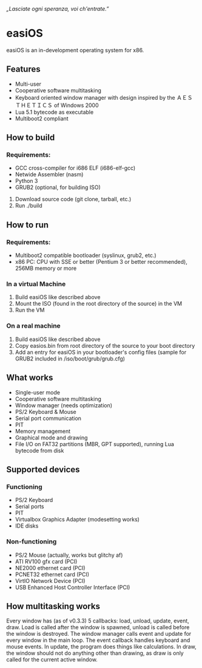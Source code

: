 *„Lasciate ogni speranza, voi ch'entrate.”*

# easiOS
easiOS is an in-development <span title="lol :-D :-D :DDD">operating system</span> for x86.

## Features
* Multi-user
* Cooperative software multitasking
* Keyboard oriented window manager with design inspired by the ﻿ＡＥＳＴＨＥＴＩＣＳ of Windows 2000
* Lua 5.1 bytecode as executable
* Multiboot2 compliant

## How to build
### Requirements:
* GCC cross-compiler for i686 ELF (i686-elf-gcc)
* Netwide Assembler (nasm)
* Python 3
* GRUB2 (optional, for building ISO)
1. Download source code (git clone, tarball, etc.)
2. Run ./build

## How to run
### Requirements:
* Multiboot2 compatible bootloader (syslinux, grub2, etc.)
* x86 PC: CPU with SSE or better (Pentium 3 or better recommended), 256MB memory or more

### In a virtual Machine
1. Build easiOS like described above
2. Mount the ISO (found in the root directory of the source) in the VM
3. Run the VM

### On a real machine
1. Build easiOS like described above
2. Copy easios.bin from root directory of the source to your boot directory
3. Add an entry for easiOS in your bootloader's config files (sample for GRUB2 included in /iso/boot/grub/grub.cfg)

## What works
* Single-user mode
* Cooperative software multitasking
* Window manager (needs optimization)
* PS/2 Keyboard & Mouse
* Serial port communication
* PIT
* Memory management
* Graphical mode and drawing
* File I/O on FAT32 partitions (MBR, GPT supported), running Lua bytecode from disk

## Supported devices

### Functioning
* PS/2 Keyboard
* Serial ports
* PIT
* Virtualbox Graphics Adapter (modesetting works)
* IDE disks

### Non-functioning
* PS/2 Mouse (actually, works but glitchy af)
* ATI RV100 gfx card (PCI)
* NE2000 ethernet card (PCI)
* PCNET32 ethernet card (PCI)
* VirtIO Network Device (PCI)
* USB Enhanced Host Controller Interface (PCI)

## How multitasking works
Every window has (as of v0.3.3) 5 callbacks: load, unload, update, event, draw. Load is called after the window is 
spawned, unload is called before the window is destroyed. The window manager calls event and update for every window in 
the main loop. The event callback handles keyboard and mouse events. In update, the program does things like calculations. 
In draw, the window should not do anything other than drawing, as draw is only called for the current active window.
